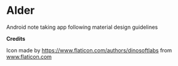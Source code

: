 # Alder
Android note taking app following material design guidelines


<b> Credits </b>

Icon made by https://www.flaticon.com/authors/dinosoftlabs from www.flaticon.com 
